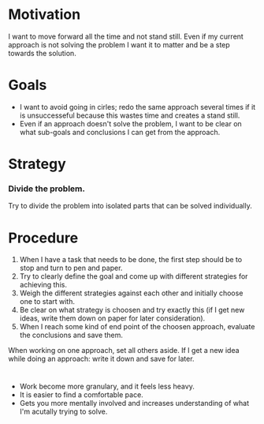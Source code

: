 # Motivation

I want to move forward all the time and not stand still. Even if my current
approach is not solving the problem I want it to matter and be a step towards
the solution.

# Goals

- I want to avoid going in cirles; redo the same approach several times if it is
unsuccesseful because this wastes time and creates a stand still.
- Even if an approach doesn't solve the problem, I want to be clear on
what sub-goals and conclusions I can get from the approach.

# Strategy
### Divide the problem.
Try to divide the problem into isolated parts that can be solved individually.

# Procedure

1. When I have a task that needs to be done, the first step should be to stop
and turn to pen and paper.
2. Try to clearly define the goal and come up with different strategies for
achieving this.
3. Weigh the different strategies against each other and initially choose one
to start with.
4. Be clear on what strategy is choosen and try exactly this (if I get new
ideas, write them down on paper for later consideration).
5. When I reach some kind of end point of the choosen approach, evaluate the
conclusions and save them.

When working on one approach, set all others aside. If I get a new idea while
doing an approach: write it down and save for later.

# 

- Work become more granulary, and it feels less
heavy.
- It is easier to find a comfortable pace.
- Gets you more mentally involved and increases understanding of what I'm
  acutally trying to solve.
